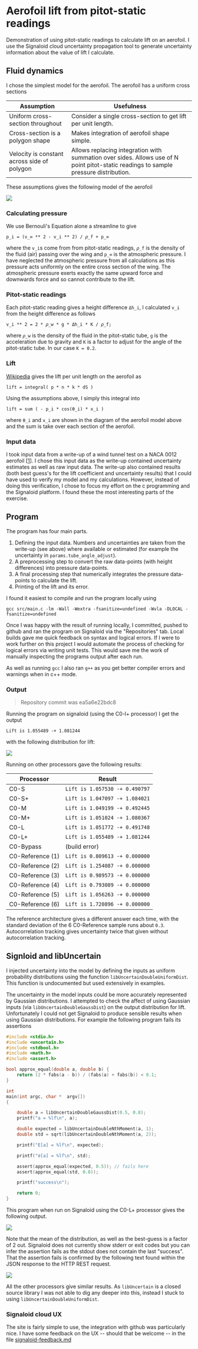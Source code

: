 # Aerofoil lift from pitot-static readings

Demonstration of using pitot-static readings to calculate lift on an aerofoil.
I use the Signaloid cloud uncertainty propagation tool to generate uncertainty information about the value of lift I calculate.

## Fluid dynamics

I chose the simplest model for the aerofoil.
The aerofoil has a uniform cross sections

| Assumption                                  | Usefulness                                                                                                                           |
| ------------------------------------------- | ------------------------------------------------------------------------------------------------------------------------------------ |
| Uniform cross-section throughout            | Consider a single cross-section to get lift per unit length.                                                                         |
| Cross-section is a polygon shape            | Makes integration of aerofoil shape simple.                                                                                          |
| Velocity is constant across side of polygon | Allows replacing integration with summation over sides. Allows use of N point pitot-static readings to sample pressure distribution. |

These assumptions gives the following model of the aerofoil

![](images/readme/aerofoil-model.png)

### Calculating pressure

We use Bernouli's Equation alone a streamline to give

    p_i = (v_∞ ** 2 - v_i ** 2) / 𝜌_f + p_∞

where the `v_i`s come from from pitot-static readings, `𝜌_f` is the density of the fluid (air) passing over the wing and `p_∞` is the atmospheric pressure.
I have neglected the atmospheric pressure from all calculations as this pressure acts uniformly on the entire cross section of the wing.
The atmospheric pressure exerts exactly the same upward force and downwards force and so cannot contribute to the lift.

### Pitot-static readings

Each pitot-static reading gives a height difference `Δh_i`, I calculated `v_i` from the height difference as follows


    v_i ** 2 = 2 * 𝜌_w * g * Δh_i * K / 𝜌_f;

where `𝜌_w` is the density of the fluid in the pitot-static tube, `g` is the acceleration due to gravity and `K` is a factor to adjust for the angle of the pitot-static tube. In our case `K = 0.2`.

### Lift

[Wikipedia](https://en.wikipedia.org/wiki/Lift_(force)#Pressure_integration) gives the lift per unit length on the aerofoil as

    lift = integral( p * n * k * dS )

Using the assumptions above, I simply this integral into

    lift = sum ( - p_i * cos(θ_i) * x_i )

where `θ_i` and `x_i` are shown in the diagram of the aerofoil model above and the sum is take over each section of the aerofoil.

### Input data

I took input data from a write-up of a wind tunnel test on a NACA 0012 aerofoil [[1]].
I chose this input data as the write-up contained uncertainty estimates as well as raw input data.
The write-up also contained results (both best guess's for the lift coefficient and uncertainty results) that I could have used to verify my model and my calculations.
However, instead of doing this verification, I chose to focus my effort on the c programming and the Signaloid platform.
I found these the most interesting parts of the exercise.

[1]: https://www.researchgate.net/publication/319649582_Wind_Tunnel_Testing_of_a_NACA0012_Aerofoil/link/59b7d716a6fdcc7415c01042/download#

## Program

The program has four main parts.

1. Defining the input data. Numbers and uncertainties are taken from the write-up (see above) where available or estimated (for example the uncertainty in `params.tube_angle_adjust`).
2. A preprocessing step to convert the raw data-points (with height differences) into pressure data-points.
3. A final processing step that numerically integrates the pressure data-points to calculate the lift.
4. Printing of the lift and its error.

I found it easiest to compile and run the program locally using

    gcc src/main.c -lm -Wall -Wextra -fsanitize=undefined -Wvla -DLOCAL -fsanitize=undefined

Once I was happy with the result of running locally, I committed, pushed to github and ran the program on Signaloid via the "Repositories" tab.
Local builds gave me quick feedback on syntax and logical errors.
If I were to work further on this project I would automate the process of checking for logical errors via writing unit tests.
This would save me the work of manually inspecting the programs output after each run.

As well as running `gcc` I also ran `g++` as you get better compiler errors and warnings when in c++ mode.

### Output

> Repository commit was ea5a6e22bdc8

Running the program on signaloid (using the C0-l+ processor) I get the output

    Lift is 1.055489 -+ 1.081244

with the following distribution for lift:

![](images/readme/c0-lplus-ea5a622-final-answer.png)

Running on other processors gave the following results:

| Processor        | Result                         |
| ---------------- | ------------------------------ |
| C0-S             | `Lift is 1.057530 -+ 0.490797` |
| C0-S+            | `Lift is 1.047097 -+ 1.084021` |
| C0-M             | `Lift is 1.049199 -+ 0.492445` |
| C0-M+            | `Lift is 1.051024 -+ 1.080367` |
| C0-L             | `Lift is 1.051772 -+ 0.491748` |
| C0-L+            | `Lift is 1.055489 -+ 1.081244` |
| C0-Bypass        | (build error)                  |
| C0-Reference (1) | `Lift is 0.809613 -+ 0.000000` |
| C0-Reference (2) | `Lift is 1.254087 -+ 0.000000` |
| C0-Reference (3) | `Lift is 0.989573 -+ 0.000000` |
| C0-Reference (4) | `Lift is 0.793089 -+ 0.000000` |
| C0-Reference (5) | `Lift is 1.056263 -+ 0.000000` |
| C0-Reference (6) | `Lift is 1.720896 -+ 0.000000` |

The reference architecture gives a different answer each time, with the standard deviation of the 6 C0-Reference sample runs about `0.3`.
Autocorrelation tracking gives uncertainty twice that given without autocorrelation tracking.

## Signloid and libUncertain

I injected uncertainty into the model by defining the inputs as uniform probability distributions using the function `libUncertainDoubleUniformDist`.
This function is undocumented but used extensively in examples.

The uncertainty in the model inputs could be more accurately represented by Gaussian distributions.
I attempted to check the affect of using Gaussian inputs (via `libUncertainDoubleGaussDist`) on the output distribution for lift.
Unfortunately I could not get Signaloid to produce sensible results when using Gaussian distributions.
For example the following program fails its assertions

```c
#include <stdio.h>
#include <uncertain.h>
#include <stdbool.h>
#include <math.h>
#include <assert.h>

bool approx_equal(double a, double b) {
    return (2 * fabs(a - b)) / (fabs(a) + fabs(b)) < 0.1;
}

int
main(int argc, char *  argv[])
{

	double a = libUncertainDoubleGaussDist(0.5, 0.8);
	printf("a = %lf\n", a);

    double expected = libUncertainDoubleNthMoment(a, 1);
    double std = sqrt(libUncertainDoubleNthMoment(a, 2));

	printf("E[a] = %lf\n", expected);

	printf("σ[a] = %lf\n", std);

    assert(approx_equal(expected, 0.5)); // fails here
    assert(approx_equal(std, 0.8));

	printf("success\n");

	return 0;
}
```

This program when run on Signaloid using the C0-L+ processor gives the following output.

![](images/readme/c0-lplus-gaussian-wrong-mean.png)

Note that the mean of the distribution, as well as the best-guess is a factor of 2 out.
Signaloid does not currently show stderr or exit codes but you can infer the assertion fails as the stdout does not contain the last "success".
That the assertion fails is confirmed by the following text found within the JSON response to the HTTP REST request.

![](images/readme/c0-m-http-response-with-assertion.png)

All the other processors give similar results.
As `libUncertain` is a closed source library I was not able to dig any deeper into this, instead I stuck to using `libUncertainDoubleUniformDist`.

### Signaloid cloud UX

The site is fairly simple to use, the integration with github was particularly nice.
I have some feedback on the UX -- should that be welcome -- in the file [signaloid-feedback.md]()